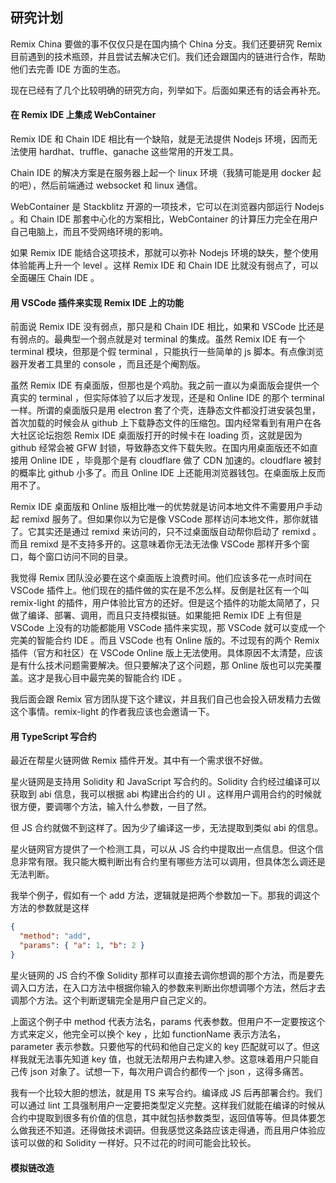 ## 研究计划
Remix China 要做的事不仅仅只是在国内搞个 China 分支。我们还要研究 Remix 目前遇到的技术瓶颈，并且尝试去解决它们。我们还会跟国内的链进行合作，帮助他们去完善 IDE 方面的生态。

现在已经有了几个比较明确的研究方向，列举如下。后面如果还有的话会再补充。

#### 在 Remix IDE 上集成 WebContainer
Remix IDE 和 Chain IDE 相比有一个缺陷，就是无法提供 Nodejs 环境，因而无法使用 hardhat、truffle、ganache 这些常用的开发工具。

Chain IDE 的解决方案是在服务器上起一个 linux 环境（我猜可能是用 docker 起的吧），然后前端通过 websocket 和 linux 通信。

WebContainer 是 Stackblitz 开源的一项技术，它可以在浏览器内部运行 Nodejs 。和 Chain IDE 那套中心化的方案相比，WebContainer 的计算压力完全在用户自己电脑上，而且不受网络环境的影响。

如果 Remix IDE 能结合这项技术，那就可以弥补 Nodejs 环境的缺失，整个使⽤体验能再上升⼀个 level 。这样 Remix IDE 和 Chain IDE 比就没有弱点了，可以全面碾压 Chain IDE 。

#### 用 VSCode 插件来实现 Remix IDE 上的功能
前面说 Remix IDE 没有弱点，那只是和 Chain IDE 相比，如果和 VSCode 比还是有弱点的。最典型一个弱点就是对 terminal 的集成。虽然 Remix IDE 有一个 terminal 模块，但那是个假 terminal ，只能执行一些简单的 js 脚本。有点像浏览器开发者工具里的 console ，而且还是个阉割版。

虽然 Remix IDE 有桌面版，但那也是个鸡肋。我之前一直以为桌面版会提供一个真实的 terminal ，但实际体验了以后才发现，还是和 Online IDE 的那个 terminal 一样。所谓的桌面版只是用 electron 套了个壳，连静态文件都没打进安装包里，首次加载的时候会从 github 上下载静态文件的压缩包。国内经常看到有用户在各大社区论坛抱怨 Remix IDE 桌面版打开的时候卡在 loading 页，这就是因为 github 经常会被 GFW 封锁，导致静态文件下载失败。在国内用桌面版还不如直接用 Online IDE ，毕竟那个是有 cloudflare 做了 CDN 加速的。cloudflare 被封的概率比 github 小多了。而且 Online IDE 上还能用浏览器钱包。在桌面版上反而用不了。

Remix IDE 桌面版和 Online 版相比唯一的优势就是访问本地文件不需要用户手动起 remixd 服务了。但如果你以为它是像 VSCode 那样访问本地文件，那你就错了。它其实还是通过 remixd 来访问的，只不过桌面版自动帮你启动了 remixd 。而且 remixd 是不支持多开的。这意味着你无法无法像 VSCode 那样开多个窗口，每个窗口访问不同的目录。

我觉得 Remix 团队没必要在这个桌面版上浪费时间。他们应该多花一点时间在 VSCode 插件上。他们现在的插件做的实在是不怎么样。反倒是社区有一个叫 remix-light 的插件，用户体验比官方的还好。但是这个插件的功能太简陋了，只做了编译、部署、调用，而且只支持模拟链。如果能把 Remix IDE 上有但是 VSCode 上没有的功能都能用 VSCode 插件来实现，那 VSCode 就可以变成一个完美的智能合约 IDE 。而且 VSCode 也有 Online 版的。不过现有的两个 Remix 插件（官方和社区）在 VSCode Online 版上无法使用。具体原因不太清楚，应该是有什么技术问题需要解决。但只要解决了这个问题，那 Online 版也可以完美覆盖。这才是我心目中最完美的智能合约 IDE 。

我后面会跟 Remix 官方团队提下这个建议，并且我们自己也会投入研发精力去做这个事情。remix-light 的作者我应该也会邀请一下。

#### 用 TypeScript 写合约
最近在帮星火链网做 Remix 插件开发。其中有一个需求很不好做。

星火链网是支持用 Solidity 和 JavaScript 写合约的。Solidity 合约经过编译可以获取到 abi 信息，我可以根据 abi 构建出合约的 UI 。这样用户调用合约的时候就很方便，要调哪个方法，输入什么参数，一目了然。

但 JS 合约就做不到这样了。因为少了编译这一步，无法提取到类似 abi 的信息。

星火链网官方提供了一个检测工具，可以从 JS 合约中提取出一点信息。但这个信息非常有限。我只能大概判断出有合约里有哪些方法可以调用，但具体怎么调还是无法判断。

我举个例子，假如有一个 add 方法，逻辑就是把两个参数加一下。那我的调这个方法的参数就是这样
```json
{
  "method": "add",
  "params": { "a": 1, "b": 2 }
}
```
星火链网的 JS 合约不像 Solidity 那样可以直接去调你想调的那个方法，而是要先调入口方法，在入口方法中根据你输入的参数来判断出你想调哪个方法，然后才去调那个方法。这个判断逻辑完全是用户自己定义的。

上面这个例子中 method 代表方法名，params 代表参数。但用户不一定要按这个方式来定义，他完全可以换个 key ，比如 functionName 表示方法名，parameter 表示参数。只要他写的代码和他自己定义的 key 匹配就可以了。但这样我就无法事先知道 key 值，也就无法帮用户去构建入参。这意味着用户只能自己传 json 对象了。试想一下，每次用户调合约都传一个 json ，这得多痛苦。

我有一个比较大胆的想法，就是用 TS 来写合约。编译成 JS 后再部署合约。我们可以通过 lint 工具强制用户一定要把类型定义完整。这样我们就能在编译的时候从合约中提取到很多有价值的信息，其中就包括参数类型，返回值等等。但具体要怎么做我还不知道。还得做技术调研。但我感觉这条路应该走得通，而且用户体验应该可以做的和 Solidity 一样好。只不过花的时间可能会比较长。


#### 模拟链改造
